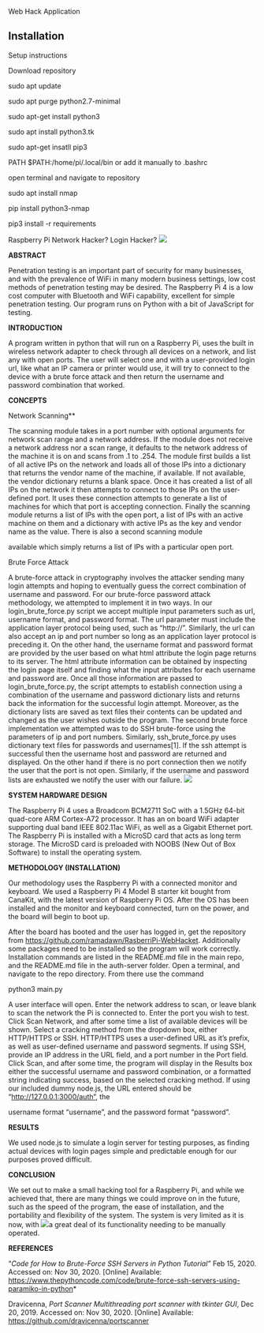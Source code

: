 Web Hack Application

## Installation

Setup instructions

Download repository

sudo apt update

sudo apt purge python2.7-minimal

sudo apt-get install python3

sudo apt install python3.tk

sudo apt-get insatll pip3


PATH $PATH:/home/pi/.local/bin or add it manually to .bashrc

open terminal and navigate to repository

sudo apt install nmap

pip install python3-nmap

pip3 install -r requirements

Raspberry Pi Network Hacker? Login Hacker? ![](Info%203150%20Project%20documentation%20text.001.png)

**ABSTRACT** 

Penetration testing is an important part of security for many businesses, and with the prevalence of WiFi in many modern business settings, low cost methods of penetration testing may be desired. The Raspberry Pi 4 is a low cost computer with Bluetooth and WiFi capability, excellent for simple penetration testing. Our program runs on Python with a bit of JavaScript for testing. 

**INTRODUCTION** 

A program written in python that will run on a Raspberry Pi, uses the built in wireless network adapter to check through all devices on a network, and list any with open ports. The user will select one and with a user-provided login url, like what an IP camera or printer would use, it will try to connect to the device with a brute force attack and then return the username and password combination that worked. 

**CONCEPTS** 

Network Scanning** 

The scanning module takes in a port number with optional arguments for network scan range and a network address. If the module does not receive a network address nor a scan range, it defaults to the network address of the machine it is on and scans from .1 to .254. The module first builds a list of all active IPs on the network and loads all of those IPs into a dictionary that returns the vendor name of the machine, if available. If not available, the vendor dictionary returns a blank space. Once it has created a list of all IPs on the network it then attempts to connect to those IPs on the user-defined port. It uses these connection attempts to generate a list of machines for which that port is accepting connection. Finally the scanning module returns a list of IPs with the open port, a list of IPs with an active machine on them and a dictionary with active IPs as the key and vendor name as the value. There is also a second scanning module 

available which simply returns a list of IPs with a particular open port. 

Brute Force Attack 

A brute-force attack in cryptography involves the attacker sending many login attempts and hoping to eventually guess the correct combination of username and password. For our brute-force password attack methodology, we attempted to implement it in two ways. In  our login\_brute\_force.py script we accept multiple input parameters such as url, username format, and password format. The url parameter must include the application layer protocol being used, such as “http://”. Similarly, the url can also accept an ip and port number so long as an application layer protocol is preceding it. On the other hand, the username format and password format are provided by the user based on what html attribute the login page returns to its server. The html attribute information can be obtained by inspecting the login page itself and finding what the input attributes for each username and password are. Once all those information are passed to login\_brute\_force.py, the script attempts to establish connection using a combination of the username and password dictionary lists and returns back the information for the successful login attempt. Moreover, as the dictionary lists are saved as text files their contents can be updated and changed as the user wishes outside the program. The second brute force implementation we attempted was to do SSH brute-force using the parameters of ip and port numbers. Similarly, ssh\_brute\_force.py uses dictionary text files for passwords and usernames[1]. If the ssh attempt is successful then the username host and password are returned and displayed. On the other hand if there is no port connection then we notify the user that the port is not open. Similarly, if the username and password lists are exhausted we notify the user with our failure. ![](Info%203150%20Project%20documentation%20text.001.png)

**SYSTEM HARDWARE DESIGN** 

The Raspberry Pi 4 uses a Broadcom BCM2711 SoC with a 1.5GHz 64-bit quad-core ARM Cortex-A72 processor. It has an on board WiFi adapter supporting dual band IEEE 802.11ac WiFi, as well as a Gigabit Ethernet port. The Raspberry Pi is installed with a MicroSD card that acts as long term storage. The MicroSD card is preloaded with NOOBS (New Out of Box Software) to install the operating system. 

**METHODOLOGY (INSTALLATION)** 

Our methodology uses the Raspberry Pi with a connected monitor and keyboard. We used a Raspberry Pi 4 Model B starter kit bought from CanaKit, with the latest version of Raspberry Pi OS. After the OS has been installed and the monitor and keyboard connected, turn on the power, and the board will begin to boot up. 

After the board has booted and the user has logged in, get the repository from https://github.com/ramadawn/RasberriPi-WebHacket. Additionally some packages need to be installed so the program will work correctly. Installation commands are listed in the README.md file in the main repo, and the README.md file in the auth-server folder. Open a terminal, and navigate to the repo directory. From there use the command 

python3 main.py 

A user interface will open. Enter the network address to scan, or leave blank to scan the network the Pi is connected to. Enter the port you wish to test. Click Scan Network, and after some time a list of available devices will be shown. Select a cracking method from the dropdown box, either HTTP/HTTPS or SSH. HTTP/HTTPS uses a user-defined URL as it’s prefix, as well as user-defined username and password segments. If using SSH, provide an IP address in the URL field, and a port number in the Port field. Click Scan, and after some time, the program will display in the Results box either the successful username and password combination, or a formatted string indicating success, based on the selected cracking method. If using our included dummy node.js, the URL entered should be “http://127.0.0.1:3000/auth”, the 

username format “username”, and the password format “password”. 

**RESULTS** 

We used node.js to simulate a login server for testing purposes, as finding actual devices with login pages simple and predictable enough for our purposes proved difficult. 

**CONCLUSION** 

We set out to make a small hacking tool for a Raspberry Pi, and while we achieved that, there are many things we could improve on in the future, such as the speed of the program, the ease of installation, and the portability and flexibility of the system. The system is very limited as it is now, with ![](Info%203150%20Project%20documentation%20text.002.png)a great deal of its functionality needing to be manually operated. 

**REFERENCES** 

“*Code for How to Brute-Force SSH Servers in Python Tutorial”* Feb 15, 2020. Accessed on: Nov 30, 2020. [Online] Available: https://www.thepythoncode.com/code/brute-force-ssh-servers-using-paramiko-in-python* 

Dravicenna, *Port Scanner Multithreading port scanner with tkinter GUI*, Dec 20, 2019. Accessed on: Nov 30, 2020. [Online] Available: https://github.com/dravicenna/portscanner 



